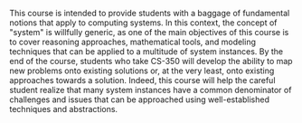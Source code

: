 This course is intended to provide students with a baggage of fundamental notions that apply to computing systems. In this context, the concept of "system" is willfully generic, as one of the main objectives of this course is to cover reasoning approaches, mathematical tools, and modeling techniques that can be applied to a multitude of system instances. By the end of the course, students who take CS-350 will develop the ability to map new problems onto existing solutions or, at the very least, onto existing approaches towards a solution. Indeed, this course will help the careful student realize that many system instances have a common denominator of challenges and issues that can be approached using well-established techniques and abstractions.
